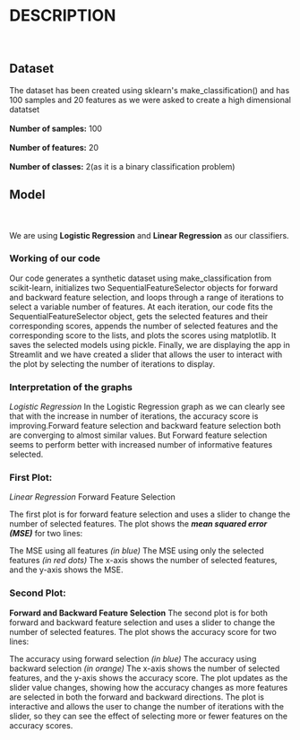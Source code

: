 # DESCRIPTION
<br/>

## Dataset
The dataset has been created using sklearn's make_classification() and has 100 samples and 20 features as we were asked to create a high dimensional datatset
\
\
**Number of samples:** 100
\
\
**Number of features:** 20
\
\
**Number of classes:** 2(as it is a binary classification problem)
<br/>
## Model
\
\
We are using **Logistic Regression** and **Linear Regression** as our classifiers.
### Working of our code
Our code generates a synthetic dataset using make_classification from scikit-learn, initializes two SequentialFeatureSelector objects for forward and backward feature selection, and loops through a range of iterations to select a variable number of features. At each iteration, our code fits the SequentialFeatureSelector object, gets the selected features and their corresponding scores, appends the number of selected features and the corresponding score to the lists, and plots the scores using matplotlib. It saves the selected models using pickle. Finally, we are displaying the app in Streamlit and we have created a slider that allows the user to interact with the plot by selecting the number of iterations to display.





### Interpretation of the graphs
*Logistic Regression*
In the Logistic Regression graph as we can clearly see that with the increase in number of iterations, the accuracy score is improving.Forward feature selection and backward feature selection both are converging to almost similar values. But Forward feature selection seems to perform better with increased number of informative features selected.



### First Plot:
*Linear Regression* 
Forward Feature Selection

The first plot is for forward feature selection and uses a slider to change the number of selected features. The plot shows the ***mean squared error (MSE)*** for two lines:

The MSE using all features *(in blue)*
The MSE using only the selected features *(in red dots)*
The x-axis shows the number of selected features, and the y-axis shows the MSE. 


### Second Plot: 
**Forward and Backward Feature Selection**
The second plot is for both forward and backward feature selection and uses a slider to change the number of selected features. The plot shows the accuracy score for two lines:

The accuracy using forward selection *(in blue)*
The accuracy using backward selection *(in orange)*
The x-axis shows the number of selected features, and the y-axis shows the accuracy score. The plot updates as the slider value changes, showing how the accuracy changes as more features are selected in both the forward and backward directions. The plot is interactive and allows the user to change the number of iterations with the slider, so they can see the effect of selecting more or fewer features on the accuracy scores.
